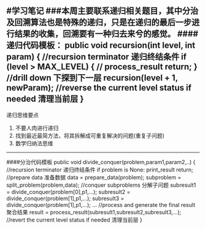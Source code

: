 #学习笔记
###本周主要联系递归相关题目，其中分治及回溯算法也是特殊的递归，只是在递归的最后一步进行结果的收集，回溯要有一种归去来兮的感觉。
####递归代码模板：
    public void recursion(int level, int param) {
    //recursion terminator 递归终结条件
    if (level > MAX_LEVEL) {
        // process_result
        return;
    }
    //drill down 下探到下一层
    recursion(level + 1, newParam);
    //reverse the current level status if needed 清理当前层
    }
-----------------
递归思维要点
1. 不要人肉进行递归
2. 找到最近最简方法，将其拆解成可重复解决的问题(重复子问题)
3. 数学归纳法思维
----------------------
####分治代码模板
    public void divide_conquer(problem,param1,param2,..) {
        //recursion terminator 递归终结条件
        if problem is None:
            print_result
            return;
        //prepare data 准备数据
        data = prepare_data(problem);
        subproblem = split_problem(problem,data);
        //conquer subproblems 分解子问题
        subresult1 = divide_conquer(problem[0],p1,...);
        subresult2 = divide_conquer(problem[1],p1,...);
        subresult3 = divide_conquer(problem[1],p1,...);
        ...
        //process and generate the final result 聚合结果
        result = process_result(subresult1,subresult2,subresult3,...);
        //revert the current level status if needed 清理当前层
    }